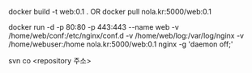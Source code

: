 docker build -t web:0.1 . OR docker pull nola.kr:5000/web:0.1 

docker run -d -p 80:80 -p 443:443 --name web -v /home/web/conf:/etc/nginx/conf.d  -v /home/web/log:/var/log/nginx -v /home/webuser:/home nola.kr:5000/web:0.1 nginx -g 'daemon off;'

svn co <repository 주소>

